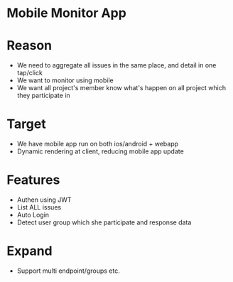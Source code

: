 # Mobile Monitor App

# Reason
- We need to aggregate all issues in the same place, and detail in one tap/click
- We want to monitor using mobile
- We want all project's member know what's happen on all project which they participate in

# Target
- We have mobile app run on both ios/android + webapp
- Dynamic rendering at client, reducing mobile app update

# Features
- Authen using JWT
- List ALL issues
- Auto Login
- Detect user group which she participate and response data

# Expand
- Support multi endpoint/groups etc.

